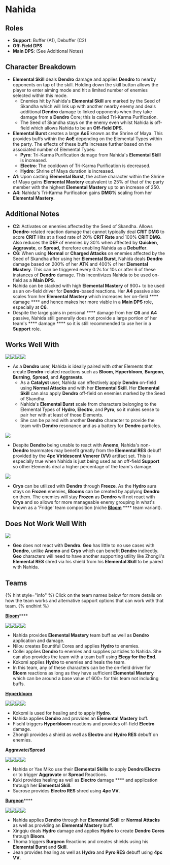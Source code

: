 # Nahida

## Roles

* **Support**: Buffer (A1), Debuffer (C2)
* **Off-Field DPS**
* **Main DPS**: (See Additional Notes)

## Character Breakdown

* **Elemental Skill** deals **Dendro** damage and applies **Dendro** to nearby opponents on tap of the skill. Holding down the skill button allows the player to enter aiming mode and hit a limited number of enemies selected within this mode.&#x20;
  * Enemies hit by Nahida's **Elemental Skill** are marked by the Seed of Skandha which will link up with another nearby enemy and deals additional **Dendro** damage to linked opponents when they take damage from a **Dendro** Core; this is called Tri-Karma Purification.
  * The Seed of Skandha stays on the enemy even whilst Nahida is off-field which allows Nahida to be an **Off-field DPS**.
* **Elemental Burst** creates a large **AoE** known as the Shrine of Maya. This provides buffs within the **AoE** depending on the Elemental Types within the party. The effects of these buffs increase further based on the associated number of Elemental Types:
  * **Pyro**: Tri-Karma Purification damage from Nahida's **Elemental Skill** is increased.
  * **Electro**: The cooldown of Tri-Karma Purification is decreased.
  * **Hydro**: Shrine of Maya duration is increased.
* **A1**: Upon casting **Elemental Burst**, the active character within the Shrine of Maya gains **Elemental Mastery** equivalent to 25% of that of the party member with the highest **Elemental Mastery** up to an increase of 250.
* **A4**: Nahida's Tri-Karma Purification gains **DMG%** scaling from her **Elemental Mastery**.

## Additional Notes

* **C2**: Activates on enemies affected by the Seed of Skandha. Allows **Dendro**-related reaction damage that cannot typically deal **CRIT DMG** to score **CRIT** Hits at a fixed rate of 20% **CRIT Rate** and 100% **CRIT DMG**. Also reduces the **DEF** of enemies by 30% when affected by **Quicken**, **Aggravate**, or **Spread,** therefore enabling Nahida as a **Debuffer**.
* **C6**: When using **Normal** or **Charged Attacks** on enemies affected by the Seed of Skandha after using her **Elemental Burst**, Nahida deals **Dendro** damage based on 200% of her **ATK** and 400% of her **Elemental Mastery**. This can be triggered every 0.2s for 10s or after 6 of these instances of **Dendro** damage. This incentivizes Nahida to be used on-field as a **Main DPS**.
* Nahida can be stacked with high **Elemental Mastery** of 900+ to be used as an on-field driver for **Dendro**-based reactions. Her **A4** passive also scales from her **Elemental Mastery** which increases her on-field **** damage **** and hence makes her more viable in a **Main DPS** role, especially at **C6**.
* Despite the large gains in personal **** damage from her **C6** and **A4** passive, Nahida still generally does not provide a large portion of her team's **** damage **** so it is still recommended to use her in a **Support** role.

## Works Well With

![](../../.gitbook/assets/ui\_icon\_dendro.webp)![](../../.gitbook/assets/ui\_icon\_hydro.webp)![](../../.gitbook/assets/ui\_icon\_electro.webp)![](../../.gitbook/assets/ui\_icon\_pyro.webp)

* As a **Dendro** user, Nahida is ideally paired with other Elements that create **Dendro**-related reactions such as **Bloom**, **Hyperbloom**, **Burgeon**, **Burning**, **Spread**, and **Aggravate**.&#x20;
  * As a **Catalyst** user, Nahida can effectively apply **Dendro** on-field using **Normal Attacks** and with her **Elemental Skill**. Her **Elemental Skill** can also apply **Dendro** off-field on enemies marked by the Seed of Skandha.
  * Nahida's **Elemental Burst** scale from characters belonging to the Elemental Types of **Hydro**, **Electro**, and **Pyro**, so it makes sense to pair her with at least of those Elements.
  * She can be paired with another **Dendro** character to provide the team with **Dendro** resonance and as a battery for **Dendro** particles.

![](../../.gitbook/assets/ui\_icon\_anemo.webp)

* Despite **Dendro** being unable to react with **Anemo**, Nahida's non-**Dendro** teammates may benefit greatly from the **Elemental RES** debuff provided by the **4pc Viridescent Venerer (VV)** artifact set. This is especially true when Nahida is just being used as an off-field **Support** so other Elements deal a higher percentage of the team's damage.&#x20;

![](../../.gitbook/assets/ui\_icon\_cryo.webp)

* **Cryo** can be utilized with **Dendro** through **Freeze**. As the **Hydro** aura stays on **Frozen** enemies, **Blooms** can be created by applying **Dendro** on them. The enemies will stay **Frozen** as **Dendro** will not react with **Cryo** and so allows for more manageable enemy grouping in what's known as a 'Fridge' team composition (niche [**Bloom**](../../teams/anemo-1.md) **** team variant).&#x20;

## Does Not Work Well With

![](../../.gitbook/assets/ui\_icon\_geo.webp)

* **Geo** does not react with **Dendro**. **Geo** has little to no use cases with **Dendro**, unlike **Anemo** and **Cryo** which can benefit **Dendro** indirectly. **Geo** characters will need to have another supporting utility like Zhongli's **Elemental RES** shred via his shield from his **Elemental Skill** to be paired with Nahida.

## Teams

{% hint style="info" %}
Click on the team names below for more details on how the team works and alternative support options that can work with that team.
{% endhint %}

[**Bloom**](../../teams/anemo-1.md)****

![](../../.gitbook/assets/ui\_avataricon\_nahida.png)![](../../.gitbook/assets/ui\_avataricon\_nilou.png)![](../../.gitbook/assets/ui\_avataricon\_kokomi.png)![](../../.gitbook/assets/ui\_avataricon\_collei.png)

* Nahida provides **Elemental Mastery** team buff as well as **Dendro** application and damage.
* Nilou creates Bountiful Cores and applies **Hydro** to enemies.
* Collei applies **Dendro** to enemies and supplies particles to Nahida. She can also provides the team with a team buff using **Elegy for the End**.
* Kokomi applies **Hydro** to enemies and heals the team.
* In this team, any of these characters can be the on-field driver for **Bloom** reactions as long as they have sufficient **Elemental Mastery** which can be around a base value of 600+ for this team not including buffs.

****[**Hyperbloom**](../../teams/bloom-hyperbloom.md)****

![](../../.gitbook/assets/ui\_avataricon\_nahida.png)![](../../.gitbook/assets/ui\_avataricon\_kokomi.png)![](../../.gitbook/assets/ui\_avataricon\_fischl.png)![](../../.gitbook/assets/ui\_avataricon\_zhongli.png)

* Kokomi is used for healing and to apply **Hydro**.
* Nahida applies **Dendro** and provides an **Elemental Mastery** buff.
* Fischl triggers **Hyperbloom** reactions and provides off-field **Electro** damage.
* Zhongli provides a shield as well as **Electro** and **Hydro RES** debuff on enemies.

****[**Aggravate**](../../teams/quicken-aggravate.md)**/**[**Spread**](../../teams/quicken-spread.md)****

![](../../.gitbook/assets/ui\_avataricon\_nahida.png)![](../../.gitbook/assets/ui\_avataricon\_yae.png)![](../../.gitbook/assets/ui\_avataricon\_kuki\_shinobu.png)![](../../.gitbook/assets/ui\_avataricon\_sucrose.png)

* Nahida or Yae Miko use their **Elemental Skills** to apply **Dendro**/**Electro** or to trigger **Aggravate** or **Spread** Reactions.&#x20;
* Kuki provides healing as well as **Electro** damage **** and application through her **Elemental Skill**.
* Sucrose provides **Electro RES** shred using **4pc VV**.

[**Burgeon**](../../teams/bloom-burgeon.md)****

![](../../.gitbook/assets/ui\_avataricon\_nahida.png)![](../../.gitbook/assets/ui\_avataricon\_xingqiu.png)![](../../.gitbook/assets/ui\_avataricon\_thoma.png)![](../../.gitbook/assets/ui\_avataricon\_jean.png)

* Nahida applies **Dendro** through her **Elemental Skill** or **Normal Attacks** as well as providing an **Elemental Mastery** buff.
* Xingqiu deals **Hydro** damage and applies **Hydro** to create **Dendro Cores** through **Bloom**.&#x20;
* Thoma triggers **Burgeon** Reactions and creates shields using his **Elemental Burst** and **Skill**.
* Jean provides healing as well as **Hydro** and **Pyro RES** debuff using **4pc VV**.
